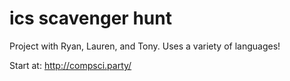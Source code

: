 # ics scavenger hunt

Project with Ryan, Lauren, and Tony. Uses a variety of languages!

Start at: http://compsci.party/

